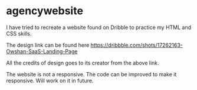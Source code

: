 # agencywebsite
I have tried to recreate a website found on Dribble to practice my HTML and CSS skills.

The design link can be found here https://dribbble.com/shots/17262163-Owshan-SaaS-Landing-Page

All the credits of design goes to its creator from the above link.

The website is not a responsive. The code can be improved to make it responsive. Will work on it in future.
